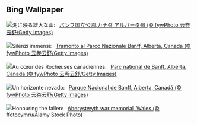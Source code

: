 ## Bing Wallpaper
![](https://www.bing.com/th?id=OHR.Banff24_JA-JP2138489803_UHD.jpg&w=1000)湖に映る雄大な山:&nbsp;&ensp;[バンフ国立公園,カナダ アルバータ州 (© fywPhoto 云卷云舒/Getty Images)](https://www.bing.com/th?id=OHR.Banff24_JA-JP2138489803_UHD.jpg)
<br><br/>
![](https://www.bing.com/th?id=OHR.Banff24_IT-IT4414822450_UHD.jpg&w=1000)Silenzi immensi:&nbsp;&ensp;[Tramonto al Parco Nazionale Banff, Alberta, Canada (© fywPhoto 云卷云舒/Getty Images)](https://www.bing.com/th?id=OHR.Banff24_IT-IT4414822450_UHD.jpg)
<br><br/>
![](https://www.bing.com/th?id=OHR.Banff24_FR-FR8236269164_UHD.jpg&w=1000)Au cœur des Rocheuses canadiennes:&nbsp;&ensp;[Parc national de Banff, Alberta, Canada (© fywPhoto 云卷云舒/Getty Images)](https://www.bing.com/th?id=OHR.Banff24_FR-FR8236269164_UHD.jpg)
<br><br/>
![](https://www.bing.com/th?id=OHR.Banff24_ES-ES2715898472_UHD.jpg&w=1000)Un horizonte nevado:&nbsp;&ensp;[Parque Nacional de Banff, Alberta, Canadá  (© fywPhoto 云卷云舒/Getty Images)](https://www.bing.com/th?id=OHR.Banff24_ES-ES2715898472_UHD.jpg)
<br><br/>
![](https://www.bing.com/th?id=OHR.RemembranceSunday2024_EN-GB5545006303_UHD.jpg&w=1000)Honouring the fallen:&nbsp;&ensp;[Aberystwyth war memorial, Wales (© ffotocymru/Alamy Stock Photo)](https://www.bing.com/th?id=OHR.RemembranceSunday2024_EN-GB5545006303_UHD.jpg)
<br><br/>
